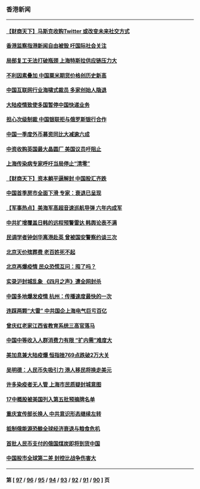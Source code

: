 ### 香港新闻
---
#### [【财商天下】马斯克收购Twitter 或改变未来社交方式](../../pages/ncid1349362/n13721958.md) 
#### [香港监察指港新闻自由被毁 吁国际社会关注](../../pages/ncid1349362/n13721934.md) 
#### [局部复工无法打破瓶颈 上海特斯拉供应链压力大](../../pages/ncid1349362/n13721889.md) 
#### [不利因素叠加 中国粟米期货价格创历史新高](../../pages/ncid1349362/n13721886.md) 
#### [中国互联网行业海啸式裁员 多家创始人隐退](../../pages/ncid1349362/n13721870.md) 
#### [大陆疫情致使多国暂停中国快递业务](../../pages/ncid1349362/n13721857.md) 
#### [担心次级制裁 中国银联拒与俄罗斯银行合作](../../pages/ncid1349362/n13721834.md) 
#### [中国一季度外币募资同比大减逾六成](../../pages/ncid1349362/n13721868.md) 
#### [中资收购英国最大晶圆厂 美国议员吁阻止](../../pages/ncid1349362/n13721835.md) 
#### [上海传染病专家呼吁当局停止“清零”](../../pages/ncid1349362/n13721825.md) 
#### [【财商天下】资本躺平逼解封 中国股汇齐跌](../../pages/ncid1349362/n13721272.md) 
#### [中国首季房市全面下滑 专家：衰退已呈现](../../pages/ncid1349362/n13720590.md) 
#### [【军事热点】美海军高超音速巡航导弹 六年内成军](../../pages/ncid1349362/n13720817.md) 
#### [中共扩增覆盖日韩的远程预警雷达 韩舆论表不满](../../pages/ncid1349362/n13720659.md) 
#### [民调学者钟剑华离港赴英 曾被国安警察约谈三次](../../pages/ncid1349362/n13720696.md) 
#### [北京天价殡葬费 老百姓死不起](../../pages/ncid1349362/n13720672.md) 
#### [北京再爆疫情 民众恐慌互问：囤了吗？](../../pages/ncid1349362/n13720653.md) 
#### [实录沪封城乱象 《四月之声》遭全网封杀](../../pages/ncid1349362/n13720629.md) 
#### [中国多地爆发疫情 杭州：传播速度最快的一次](../../pages/ncid1349362/n13720578.md) 
#### [连踩两颗“大雷” 中共国企上海电气巨亏百亿](../../pages/ncid1349362/n13720372.md) 
#### [曾庆红老家江西省教育系统三高官落马](../../pages/ncid1349362/n13720366.md) 
#### [中国中等收入人群消费力有限 “扩内需”难度大](../../pages/ncid1349362/n13720359.md) 
#### [美加息兼大陆疫爆 恒指挫769点跌破2万大关](../../pages/ncid1349362/n13720493.md) 
#### [吴明德：人民币失吸引力 港人移民将换走美元](../../pages/ncid1349362/n13720135.md) 
#### [许多染疫者无人管 上海市民质疑封城意图](../../pages/ncid1349362/n13720358.md) 
#### [17中概股被美国列入第五批预摘牌名单](../../pages/ncid1349362/n13720347.md) 
#### [重庆宣传部长换人 中共意识形态继续左转](../../pages/ncid1349362/n13720332.md) 
#### [抵制俄能源恐酿全球经济衰退与粮食危机](../../pages/ncid1349362/n13720438.md) 
#### [首批人民币支付的俄国煤炭即将到货中国](../../pages/ncid1349362/n13720391.md) 
#### [中国股市全球第二差 封控比战争伤害大](../../pages/ncid1349362/n13720380.md) 

---
#### 第 [ [97](./97.md) / [96](./96.md) / [95](./95.md) / [94](./94.md) / [93](./93.md) / [92](./92.md) / [91](./91.md) / [90](./90.md) ] 页

